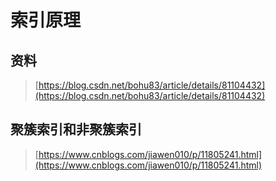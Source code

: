 # 索引原理

## 资料

> [https://blog.csdn.net/bohu83/article/details/81104432](https://blog.csdn.net/bohu83/article/details/81104432)

## 聚簇索引和非聚簇索引

> [https://www.cnblogs.com/jiawen010/p/11805241.html](https://www.cnblogs.com/jiawen010/p/11805241.html)



